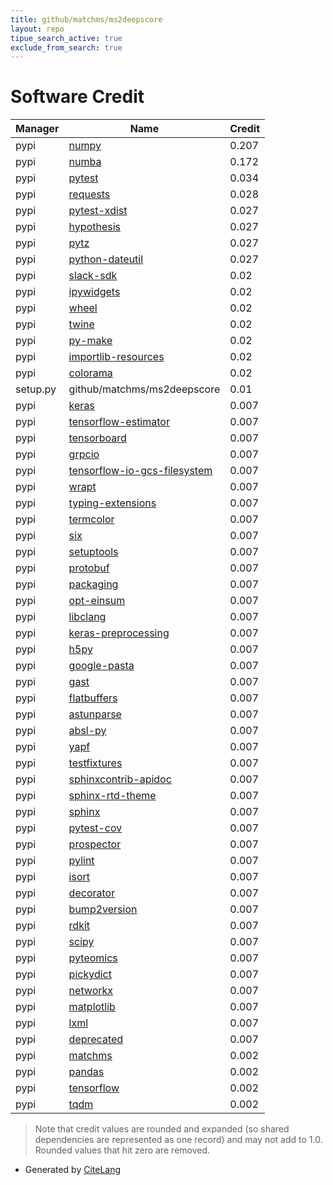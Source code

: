```yaml
---
title: github/matchms/ms2deepscore
layout: repo
tipue_search_active: true
exclude_from_search: true
---
```

# Software Credit

|Manager|Name|Credit|
|-------|----|------|
|pypi|[numpy](https://www.numpy.org)|0.207|
|pypi|[numba](https://numba.pydata.org)|0.172|
|pypi|[pytest](https://pypi.org/project/pytest)|0.034|
|pypi|[requests](https://pypi.org/project/requests)|0.028|
|pypi|[pytest-xdist](https://pypi.org/project/pytest-xdist)|0.027|
|pypi|[hypothesis](https://pypi.org/project/hypothesis)|0.027|
|pypi|[pytz](https://pypi.org/project/pytz)|0.027|
|pypi|[python-dateutil](https://pypi.org/project/python-dateutil)|0.027|
|pypi|[slack-sdk](https://pypi.org/project/slack-sdk)|0.02|
|pypi|[ipywidgets](https://pypi.org/project/ipywidgets)|0.02|
|pypi|[wheel](https://pypi.org/project/wheel)|0.02|
|pypi|[twine](https://pypi.org/project/twine)|0.02|
|pypi|[py-make](https://pypi.org/project/py-make)|0.02|
|pypi|[importlib-resources](https://pypi.org/project/importlib-resources)|0.02|
|pypi|[colorama](https://pypi.org/project/colorama)|0.02|
|setup.py|github/matchms/ms2deepscore|0.01|
|pypi|[keras](https://pypi.org/project/keras)|0.007|
|pypi|[tensorflow-estimator](https://pypi.org/project/tensorflow-estimator)|0.007|
|pypi|[tensorboard](https://pypi.org/project/tensorboard)|0.007|
|pypi|[grpcio](https://pypi.org/project/grpcio)|0.007|
|pypi|[tensorflow-io-gcs-filesystem](https://pypi.org/project/tensorflow-io-gcs-filesystem)|0.007|
|pypi|[wrapt](https://pypi.org/project/wrapt)|0.007|
|pypi|[typing-extensions](https://pypi.org/project/typing-extensions)|0.007|
|pypi|[termcolor](https://pypi.org/project/termcolor)|0.007|
|pypi|[six](https://pypi.org/project/six)|0.007|
|pypi|[setuptools](https://pypi.org/project/setuptools)|0.007|
|pypi|[protobuf](https://pypi.org/project/protobuf)|0.007|
|pypi|[packaging](https://pypi.org/project/packaging)|0.007|
|pypi|[opt-einsum](https://pypi.org/project/opt-einsum)|0.007|
|pypi|[libclang](https://pypi.org/project/libclang)|0.007|
|pypi|[keras-preprocessing](https://pypi.org/project/keras-preprocessing)|0.007|
|pypi|[h5py](https://pypi.org/project/h5py)|0.007|
|pypi|[google-pasta](https://pypi.org/project/google-pasta)|0.007|
|pypi|[gast](https://pypi.org/project/gast)|0.007|
|pypi|[flatbuffers](https://pypi.org/project/flatbuffers)|0.007|
|pypi|[astunparse](https://pypi.org/project/astunparse)|0.007|
|pypi|[absl-py](https://pypi.org/project/absl-py)|0.007|
|pypi|[yapf](https://pypi.org/project/yapf)|0.007|
|pypi|[testfixtures](https://github.com/Simplistix/testfixtures)|0.007|
|pypi|[sphinxcontrib-apidoc](https://pypi.org/project/sphinxcontrib-apidoc)|0.007|
|pypi|[sphinx-rtd-theme](https://pypi.org/project/sphinx-rtd-theme)|0.007|
|pypi|[sphinx](https://pypi.org/project/sphinx)|0.007|
|pypi|[pytest-cov](https://pypi.org/project/pytest-cov)|0.007|
|pypi|[prospector](https://pypi.org/project/prospector)|0.007|
|pypi|[pylint](https://pypi.org/project/pylint)|0.007|
|pypi|[isort](https://pypi.org/project/isort)|0.007|
|pypi|[decorator](https://pypi.org/project/decorator)|0.007|
|pypi|[bump2version](https://pypi.org/project/bump2version)|0.007|
|pypi|[rdkit](https://pypi.org/project/rdkit)|0.007|
|pypi|[scipy](https://pypi.org/project/scipy)|0.007|
|pypi|[pyteomics](https://pypi.org/project/pyteomics)|0.007|
|pypi|[pickydict](https://pypi.org/project/pickydict)|0.007|
|pypi|[networkx](https://pypi.org/project/networkx)|0.007|
|pypi|[matplotlib](https://pypi.org/project/matplotlib)|0.007|
|pypi|[lxml](https://pypi.org/project/lxml)|0.007|
|pypi|[deprecated](https://pypi.org/project/deprecated)|0.007|
|pypi|[matchms](https://github.com/matchms/matchms)|0.002|
|pypi|[pandas](https://pandas.pydata.org)|0.002|
|pypi|[tensorflow](https://www.tensorflow.org/)|0.002|
|pypi|[tqdm](https://tqdm.github.io)|0.002|


> Note that credit values are rounded and expanded (so shared dependencies are represented as one record) and may not add to 1.0. Rounded values that hit zero are removed.


- Generated by [CiteLang](https://github.com/vsoch/citelang)
